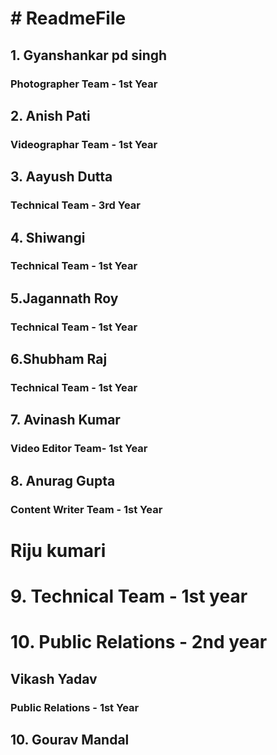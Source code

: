 <h1># ReadmeFile</h1>

<h2>1. Gyanshankar pd singh</h2>
    
<h3>Photographer Team - 1st Year</h3> 
    
<h2>2. Anish Pati</h2>
    
<h3>Videographar Team - 1st Year</h3>
    
<h2>3. Aayush Dutta</h2>
    
<h3>Technical Team - 3rd Year</h3>
    
<h2>4. Shiwangi</h2>
    
<h3>Technical Team - 1st Year</h3>
    
<h2>5.Jagannath Roy</h2>
    
<h3>Technical Team - 1st Year</h3>

<h2>6.Shubham Raj</h2>
    
<h3>Technical Team - 1st Year</h3>
    
<h2>7. Avinash Kumar</h2>
    
<h3>Video Editor Team- 1st Year</h3>
    
<h2>8. Anurag Gupta</h2>
    
<h3>Content Writer Team - 1st Year</h3>

<h1>Riju kumari</h1>

<h1>9. Technical Team - 1st year</h1>
<h1> 10. Public Relations - 2nd year </h1>

<h2> Vikash Yadav </h2>
<h3>Public Relations - 1st Year</h3>
    
<h2>10. Gourav Mandal </h2>
